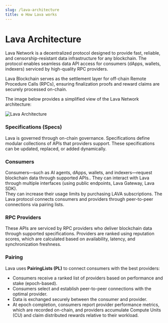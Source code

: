 ```yaml
---
slug: /lava-architecture
title: ⚙️ How Lava works
---
```


# **Lava Architecture**

Lava Network is a decentralized protocol designed to provide fast, reliable, and censorship-resistant data infrastructure for any blockchain. The protocol enables seamless data API access for consumers (dApps, wallets, indexers) serviced by high-quality RPC providers.

Lava Blockchain serves as the settlement layer for off-chain Remote Procedure Calls (RPCs), ensuring finalization proofs and reward claims are securely processed on-chain.

The image below provides a simplified view of the Lava Network architecture:

![Lava Architecture](/img/protocol/architecture.png)

### Specifications (Specs)

Lava is governed through on-chain governance. Specifications define modular collections of APIs that providers support. These specifications can be updated, replaced, or added dynamically. 

### Consumers

Consumers—such as AI agents, dApps, wallets, and indexers—request blockchain data through supported APIs.. They can interact with Lava through multiple interfaces (using public endpoints, Lava Gateway, Lava SDK).  
They can increase their usage limits by purchasing LAVA subscriptions. The Lava protocol connects consumers and providers through peer-to-peer connections via pairing lists.

### RPC Providers

These APIs are serviced by RPC providers who deliver blockchain data through supported specifications. Providers are ranked using reputation scores, which are calculated based on availability, latency, and synchronization freshness.

### Pairing

Lava uses **PairingLists (PL)** to connect consumers with the best providers:

- Consumers receive a ranked list of providers based on performance and stake (epoch-based).  
- Consumers select and establish peer-to-peer connections with the optimal provider.  
- Data is exchanged securely between the consumer and provider.  
- At epoch completion, consumers report provider performance metrics, which are recorded on-chain, and providers accumulate Compute Units (CU) and claim distributed rewards relative to their workload.

